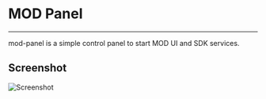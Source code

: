 # MOD Panel
---------------

mod-panel is a simple control panel to start MOD UI and SDK services.

Screenshot
---------------

![Screenshot](https://raw.githubusercontent.com/falkTX/mod-panel/master/screenshot.png)
